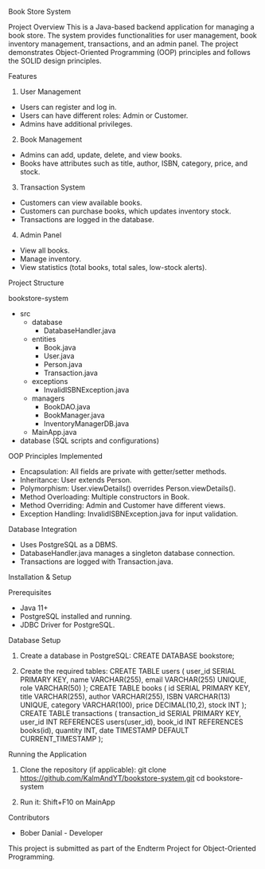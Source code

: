 Book Store System

Project Overview
This is a Java-based backend application for managing a book store. The system provides functionalities for user management, book inventory management, transactions, and an admin panel. The project demonstrates Object-Oriented Programming (OOP) principles and follows the SOLID design principles.

Features

1. User Management
- Users can register and log in.
- Users can have different roles: Admin or Customer.
- Admins have additional privileges.

2. Book Management
- Admins can add, update, delete, and view books.
- Books have attributes such as title, author, ISBN, category, price, and stock.

3. Transaction System
- Customers can view available books.
- Customers can purchase books, which updates inventory stock.
- Transactions are logged in the database.

4. Admin Panel
- View all books.
- Manage inventory.
- View statistics (total books, total sales, low-stock alerts).

Project Structure

bookstore-system
- src
  - database
    - DatabaseHandler.java
  - entities
    - Book.java
    - User.java
    - Person.java
    - Transaction.java
  - exceptions
    - InvalidISBNException.java
  - managers
    - BookDAO.java
    - BookManager.java
    - InventoryManagerDB.java
  - MainApp.java
- database (SQL scripts and configurations)

OOP Principles Implemented
- Encapsulation: All fields are private with getter/setter methods.
- Inheritance: User extends Person.
- Polymorphism: User.viewDetails() overrides Person.viewDetails().
- Method Overloading: Multiple constructors in Book.
- Method Overriding: Admin and Customer have different views.
- Exception Handling: InvalidISBNException.java for input validation.

Database Integration
- Uses PostgreSQL as a DBMS.
- DatabaseHandler.java manages a singleton database connection.
- Transactions are logged with Transaction.java.

Installation & Setup

Prerequisites
- Java 11+
- PostgreSQL installed and running.
- JDBC Driver for PostgreSQL.

Database Setup
1. Create a database in PostgreSQL:
   CREATE DATABASE bookstore;

2. Create the required tables:
   CREATE TABLE users (
       user_id SERIAL PRIMARY KEY,
       name VARCHAR(255),
       email VARCHAR(255) UNIQUE,
       role VARCHAR(50)
   );
   CREATE TABLE books (
       id SERIAL PRIMARY KEY,
       title VARCHAR(255),
       author VARCHAR(255),
       ISBN VARCHAR(13) UNIQUE,
       category VARCHAR(100),
       price DECIMAL(10,2),
       stock INT
   );
   CREATE TABLE transactions (
       transaction_id SERIAL PRIMARY KEY,
       user_id INT REFERENCES users(user_id),
       book_id INT REFERENCES books(id),
       quantity INT,
       date TIMESTAMP DEFAULT CURRENT_TIMESTAMP
   );

Running the Application
1. Clone the repository (if applicable):
   git clone https://github.com/KalmAndYT/bookstore-system.git
   cd bookstore-system

2. Run it:
   Shift+F10 on MainApp

Contributors
- Bober Danial - Developer

This project is submitted as part of the Endterm Project for Object-Oriented Programming.

